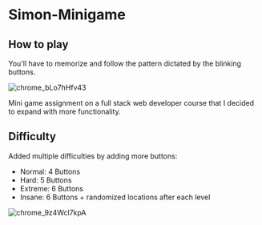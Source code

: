 # Simon-Minigame

## How to play

You'll have to memorize and follow the pattern dictated by the blinking buttons. 

![chrome_bLo7hHfv43](https://user-images.githubusercontent.com/41105999/216519733-9d4c2671-3929-4dd0-a804-233f13dcf4e5.png)


Mini game assignment on a full stack web developer course that I decided to expand with more functionality.


## Difficulty


Added multiple difficulties by adding more buttons:

- Normal: 4 Buttons
- Hard: 5 Buttons
- Extreme: 6 Buttons
- Insane: 6 Buttons + randomized locations after each level

![chrome_9z4Wcl7kpA](https://user-images.githubusercontent.com/41105999/216519862-816b1dd3-fed9-4d50-881d-1315224f46cb.png)

